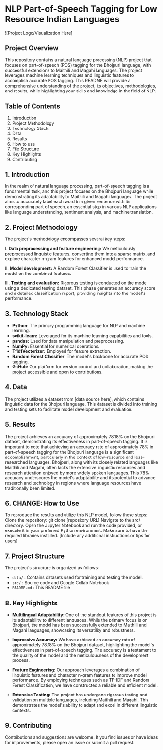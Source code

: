 # NLP Part-of-Speech Tagging for Low Resource Indian Languages

![Project Logo/Visualization Here]

## Project Overview

This repository contains a natural language processing (NLP) project that focuses on part-of-speech (POS) tagging for the Bhojpuri language, with successful extensions to Maithili and Magahi languages. The project leverages machine learning techniques and linguistic features to accomplish accurate POS tagging. This README will provide a comprehensive understanding of the project, its objectives, methodologies, and results, while highlighting your skills and knowledge in the field of NLP.

## Table of Contents

1. Introduction
2. Project Methodology
3. Technology Stack
4. Data
5. Results
6. How to use
7. File Structure
8. Key Highlights
9. Contributing

## 1. Introduction
In the realm of natural language processing, part-of-speech tagging is a fundamental task, and this project focuses on the Bhojpuri language while demonstrating its adaptability to Maithili and Magahi languages. The project aims to accurately label each word in a given sentence with its corresponding part of speech, an essential step in various NLP applications like language understanding, sentiment analysis, and machine translation.


## 2. Project Methodology
The project's methodology encompasses several key steps:

I. **Data preprocessing and feature engineering:** We meticulously preprocessed linguistic features, converting them into a sparse matrix, and explore character n-gram features for enhanced model performance.
   
II. **Model development:** A Random Forest Classifier is used to train the model on the combined features.
   
III. **Testing and evaluation:** Rigorous testing is conducted on the model using a dedicated testing dataset. This phase generates an accuracy score and a detailed classification report, providing insights into the model's performance.


## 3. Technology Stack
- **Python**: The primary programming language for NLP and machine learning.
- **scikit-learn:** Leveraged for its machine learning capabilities and tools.
- **pandas:** Used for data manipulation and preprocessing.
- **NumPy:** Essential for numerical operations.
- **TfidfVectorizer:** Employed for feature extraction.
- **Random Forest Classifier:** The model's backbone for accurate POS tagging.
- **GitHub:** Our platform for version control and collaboration, making the project accessible and open to contributions.


## 4. Data
The project utilizes a dataset from [data source here], which contains linguistic data for the Bhojpuri language. This dataset is divided into training and testing sets to facilitate model development and evaluation.


## 5. Results
The project achieves an accuracy of approximately 78.18% on the Bhojpuri dataset, demonstrating its effectiveness in part-of-speech tagging. It is important to note that achieving an accuracy rate of approximately 78% in part-of-speech tagging for the Bhojpuri language is a significant accomplishment, particularly in the context of low-resource and less-researched languages. Bhojpuri, along with its closely related languages like Maithili and Magahi, often lacks the extensive linguistic resources and research attention enjoyed by more widely spoken languages. This 78% accuracy underscores the model's adaptability and its potential to advance research and technology in regions where language resources have traditionally been limited.


## 6. CHANGE: How to Use
To reproduce the results and utilize this NLP model, follow these steps:
Clone the repository: git clone [repository URL]
Navigate to the src/ directory.
Open the Jupyter Notebook and run the code provided, or execute it in your preferred Python environment.
Make sure to have the required libraries installed.
[Include any additional instructions or tips for users]


## 7. Project Structure
The project's structure is organized as follows:

- `data/`       :         Contains datasets used for training and testing the model.
- `src/`         :        Source code and Google Collab Notebook
- `README.md`     :       This README file

  
## 8. Key Highlights
- **Multilingual Adaptability:** One of the standout features of this project is its adaptability to different languages. While the primary focus is on Bhojpuri, the model has been successfully extended to Maithili and Magahi languages, showcasing its versatility and robustness.

- **Impressive Accuracy:** We have achieved an accuracy rate of approximately 78.18% on the Bhojpuri dataset, highlighting the model's effectiveness in part-of-speech tagging. The accuracy is a testament to the quality of the model and the meticulousness of the development process.

- **Feature Engineering:** Our approach leverages a combination of linguistic features and character n-gram features to improve model performance. By employing techniques such as TF-IDF and Random Forest Classification, we have constructed a reliable and efficient model.

- **Extensive Testing:** The project has undergone rigorous testing and validation on multiple languages, including Maithili and Magahi. This demonstrates the model's ability to adapt and excel in different linguistic contexts.


## 9. Contributing
Contributions and suggestions are welcome. If you find issues or have ideas for improvements, please open an issue or submit a pull request.


